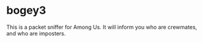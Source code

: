 # bogey3
This is a packet sniffer for Among Us. It will inform you who are crewmates, and who are imposters.
